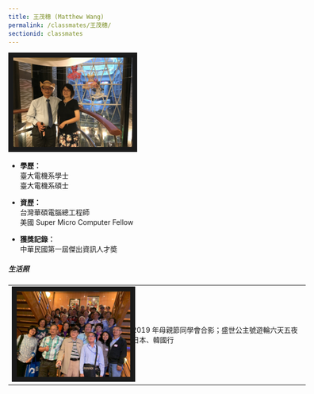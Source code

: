 ```yaml
---
title: 王茂穗 (Matthew Wang)
permalink: /classmates/王茂穗/
sectionid: classmates
---
```


<img src="/img/classmate_王茂穗.jpg"
     alt="Photo of 王茂穗"
     width="240" border="10" />

- **學歷：**<br />
  臺大電機系學士<br />
  臺大電機系碩士

- **資歷：**<br />
  台灣華碩電腦總工程師<br />
  美國 Super Micro Computer Fellow

- **獲獎記錄：**<br />
  中華民國第一屆傑出資訊人才奬

##### 生活照

<table style="width: 600px">
  <tr>
   <td>
   <img src="/img/life_王茂穗.jpg"
        alt="王茂穗"
        width="260" border="10" />
   </td>
   <td class="photo-text">
    2019 年母親節同學會合影；盛世公主號遊輪六天五夜日本、韓國行
   </td>
  </tr>
</table>

